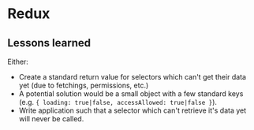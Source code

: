 # Redux

## Lessons learned

Either:
- Create a standard return value for selectors which can't get their data yet (due to fetchings, permissions, etc.)
 - A potential solution would be a small object with a few standard keys (e.g. `{ loading: true|false, accessAllowed: true|false }`).
- Write application such that a selector which can't retrieve it's data yet will never be called.


